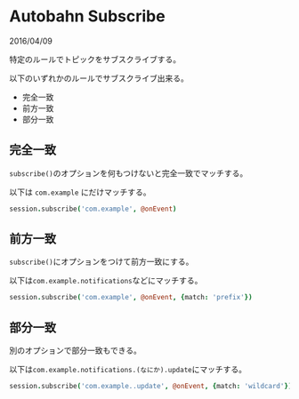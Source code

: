# Autobahn Subscribe

2016/04/09

特定のルールでトピックをサブスクライブする。

以下のいずれかのルールでサブスクライブ出来る。

- 完全一致
- 前方一致
- 部分一致

## 完全一致

`subscribe()`のオプションを何もつけないと完全一致でマッチする。

以下は `com.example` にだけマッチする。

```coffee
session.subscribe('com.example', @onEvent)
```

## 前方一致

`subscribe()`にオプションをつけて前方一致にする。

以下は`com.example.notifications`などにマッチする。

```coffee
session.subscribe('com.example', @onEvent, {match: 'prefix'})
```

## 部分一致

別のオプションで部分一致もできる。

以下は`com.example.notifications.(なにか).update`にマッチする。

```coffee
session.subscribe('com.example..update', @onEvent, {match: 'wildcard'})
```
